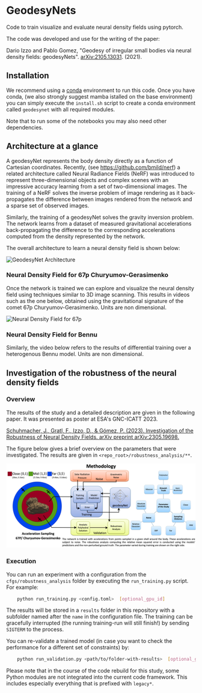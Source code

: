 # GeodesyNets

Code to train visualize and evaluate neural density fields using pytorch.

The code was developed and use for the writing of the paper:

Dario Izzo and Pablo Gomez, "Geodesy of irregular small bodies via neural density fields: geodesyNets". [arXiv:2105.13031](https://arxiv.org/pdf/2105.13031.pdf). (2021).

## Installation

We recommend using a [conda](https://docs.conda.io/en/latest/) environment to run this code. Once you have conda, (we also strongly suggest mamba istalled on the base environment) you can simply execute the `install.sh` script to create a conda environment called `geodesynet` with all required modules.

Note that to run some of the notebooks you may also need other dependencies.

## Architecture at a glance

A geodesyNet represents the body density directly as a function of Cartesian coordinates.
Recently, (see <https://github.com/bmild/nerf>)  a related architecture called Neural Radiance Fields (NeRF) was introduced to represent three-dimensional objects and complex scenes with an impressive accuracy learning from a set of two-dimensional images. The training of a NeRF solves the inverse problem of image rendering as it back-propagates the difference between images rendered from the network and a sparse set of observed images.

Similarly, the training of a geodesyNet solves the gravity inversion problem. The network learns from a dataset of measured gravitational accelerations back-propagating the difference to the corresponding accelerations computed from the density represented by the network.

The overall architecture to learn a neural density field is shown below:

![GeodesyNet Architecture](/figures/Fig1.png)

### Neural Density Field for 67p Churyumov-Gerasimenko

Once the network is trained we can explore and visualize the neural density field using techniques similar to 3D image scanning. This
results in videos such as the one below, obtained using the gravitational signature of the comet 67p Churyumov-Gerasimenko. Units are non dimensional.

![Neural Density Field for 67p](/figures/67p_low.gif)

### Neural Density Field for Bennu

Similarly, the video below refers to the results of differential training over a heterogenous Bennu model. Units are non dimensional.

## Investigation of the robustness of the neural density fields

### Overview

The results of the study and a detailed description are given in the following paper. It was presented as poster at ESA's GNC-ICATT 2023.

[Schuhmacher, J., Gratl, F., Izzo, D., & Gómez, P. (2023). Investigation of the Robustness of Neural Density Fields. arXiv preprint arXiv:2305.19698.](https://arxiv.org/abs/2305.19698)

The figure below gives a brief overview on the parameters that were investigated. The results are given in `<repo_root>/robustness_analysis/**`.

![Neural Density Field for 67p](/figures/investigation-of-the-robustness.png)

### Execution

You can run an experiment with a configuration from the `cfgs/robustness_analysis` folder by executing the `run_training.py` script. For example:

```bash
    python run_training.py <config.toml>  [optional_gpu_id]
```

The results will be stored in a `results` folder in this repository with a subfolder named after the `name` in the configuration file.
The training can be gracefully interrupted (the running training-run will still finish!) by sending `SIGTERM` to the process.

You can re-validate a trained model (in case you want to check the performance for a different set of constraints) by:

```bash
    python run_validation.py <path/to/folder-with-results>  [optional_gpu_id]
```

Please note that in the course of the code rebuild for this study, some Python modules are not integrated into the current code framework. This includes especially everything that is prefixed with `legacy*`.
